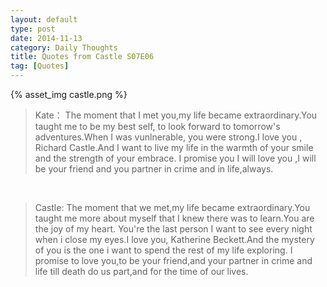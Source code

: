 ```yaml
---
layout: default
type: post
date: 2014-11-13
category: Daily Thoughts
title: Quotes from Castle S07E06
tag: [Quotes]
---
```




{% asset_img castle.png %}


>Kate： The moment that I met you,my life became extraordinary.You taught me to be my best self, to look forward to tomorrow's adventures.When I was vunlnerable, you were strong.I love you , Richard Castle.And I want to live my life in the warmth of your smile and the strength of your embrace. I promise you I will love you ,I will be your friend and you partner in crime and in life,always.   


​    

>Castle: The moment that we met,my life became extraordinary.You taught me more about myself that I knew there was to learn.You are the joy of my heart. You're the last person I want to see every night when i close my eyes.I love you, Katherine Beckett.And the mystery of you is the one i want to spend the rest of my life exploring. I promise to love you,to be your friend,and your partner in crime and life till death do us part,and for the time of our lives.